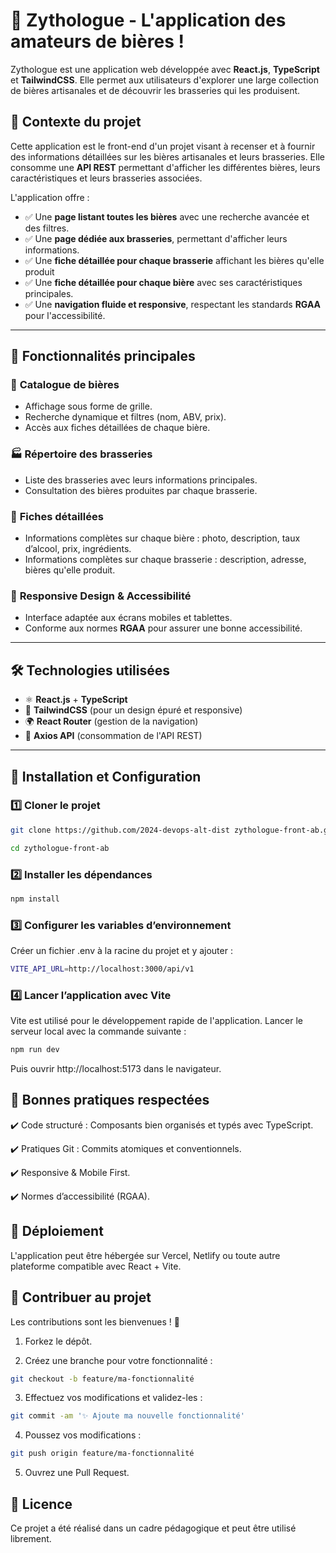 # 🍻 Zythologue - L'application des amateurs de bières !  

Zythologue est une application web développée avec **React.js**, **TypeScript** et **TailwindCSS**. Elle permet aux utilisateurs d'explorer une large collection de bières artisanales et de découvrir les brasseries qui les produisent.  

## 📌 Contexte du projet  

Cette application est le front-end d'un projet visant à recenser et à fournir des informations détaillées sur les bières artisanales et leurs brasseries. Elle consomme une **API REST** permettant d'afficher les différentes bières, leurs caractéristiques et leurs brasseries associées.  

L'application offre :  
- ✅ Une **page listant toutes les bières** avec une recherche avancée et des filtres.  
- ✅ Une **page dédiée aux brasseries**, permettant d'afficher leurs informations.  
- ✅ Une **fiche détaillée pour chaque brasserie** affichant les bières qu'elle produit
- ✅ Une **fiche détaillée pour chaque bière** avec ses caractéristiques principales.  
- ✅ Une **navigation fluide et responsive**, respectant les standards **RGAA** pour l'accessibilité.  

---

## 🚀 Fonctionnalités principales  

### 🔎 **Catalogue de bières**  
- Affichage sous forme de grille.  
- Recherche dynamique et filtres (nom, ABV, prix).  
- Accès aux fiches détaillées de chaque bière.  

### 🏭 **Répertoire des brasseries**  
- Liste des brasseries avec leurs informations principales.  
- Consultation des bières produites par chaque brasserie.  

### 📑 **Fiches détaillées**  
- Informations complètes sur chaque bière : photo, description, taux d’alcool, prix, ingrédients.
- Informations complètes sur chaque brasserie : description, adresse, bières qu'elle produit. 

### 🎨 **Responsive Design & Accessibilité**  
- Interface adaptée aux écrans mobiles et tablettes.  
- Conforme aux normes **RGAA** pour assurer une bonne accessibilité.  

---

## 🛠️ Technologies utilisées  

- ⚛ **React.js** + **TypeScript**  
- 🎨 **TailwindCSS** (pour un design épuré et responsive)  
- 🌍 **React Router** (gestion de la navigation)  
- 🔗 **Axios API** (consommation de l'API REST)  

---

## 📂 Installation et Configuration  

### 1️⃣ **Cloner le projet**  

```bash
git clone https://github.com/2024-devops-alt-dist zythologue-front-ab.git

cd zythologue-front-ab
```
### 2️⃣ Installer les dépendances

```bash
npm install
```

### 3️⃣ Configurer les variables d’environnement

Créer un fichier .env à la racine du projet et y ajouter :

```bash
VITE_API_URL=http://localhost:3000/api/v1
```

### 4️⃣ Lancer l’application avec Vite

Vite est utilisé pour le développement rapide de l'application. Lancer le serveur local avec la commande suivante :

```bash
npm run dev
```

Puis ouvrir http://localhost:5173 dans le navigateur.

## 📌 Bonnes pratiques respectées

✔️ Code structuré : Composants bien organisés et typés avec TypeScript.

✔️ Pratiques Git : Commits atomiques et conventionnels.

✔️ Responsive & Mobile First.

✔️ Normes d’accessibilité (RGAA).

## 🚀 Déploiement

L'application peut être hébergée sur Vercel, Netlify ou toute autre plateforme compatible avec React + Vite.

## 🤝 Contribuer au projet
Les contributions sont les bienvenues ! 🚀

1. Forkez le dépôt.

2. Créez une branche pour votre fonctionnalité :

```bash
git checkout -b feature/ma-fonctionnalité
```

3. Effectuez vos modifications et validez-les :

```bash
git commit -am '✨ Ajoute ma nouvelle fonctionnalité'
```

4. Poussez vos modifications :

```bash
git push origin feature/ma-fonctionnalité
```
5. Ouvrez une Pull Request.

## 📄 Licence
Ce projet a été réalisé dans un cadre pédagogique et peut être utilisé librement.
